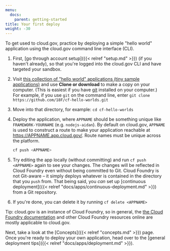 ```yaml
---
menu:
  docs:
    parent: getting-started
title: Your first deploy
weight: -30
---
```


To get used to cloud.gov, practice by deploying a simple "hello world" application using the cloud.gov command line interface (CLI).

1. First, [go through account setup]({{< relref "setup.md" >}}) (if you haven't already), so that you're logged into the cloud.gov CLI and have targeted your sandbox.
1. Visit [this collection of "hello world" applications (tiny sample applications)](https://github.com/18F/cf-hello-worlds) and use **Clone or download** to make a copy on your computer. (This is easiest if you have [git](https://git-scm.com/downloads) installed on your computer.) For example, if you use `git` on the command line, enter `git clone https://github.com/18F/cf-hello-worlds.git`
1. Move into that directory, for example: `cd cf-hello-worlds`
1. Deploy the application, where `APPNAME` should be something unique like `FRAMEWORK-YOURNAME` (e.g. `nodejs-aidan`). By default on cloud.gov, `APPNAME` is used to construct a route to make your application reachable at https://APPNAME.app.cloud.gov/. Route names must be unique across the platform.


    ```bash
    cf push <APPNAME>
    ```

1. Try editing the app locally (without committing) and run `cf push <APPNAME>` again to see your changes. The changes will be reflected in Cloud Foundry even without being committed to Git. Cloud Foundry is not Git-aware – it simply deploys whatever is contained in the directory that you `push` from. That being said, you _can_ set up [continuous deployment]({{< relref "docs/apps/continuous-deployment.md" >}}) from a Git repository.

1. If you're done, you can delete it by running `cf delete <APPNAME>`

Tip: cloud.gov is an instance of Cloud Foundry, so in general, the [the Cloud Foundry documentation](http://docs.cloudfoundry.org) and other Cloud Foundry resources online are mostly applicable to cloud.gov.

Next, take a look at the [Concepts]({{< relref "concepts.md" >}}) page. Once you're ready to deploy your own application, head over to the [general deployment tips]({{< relref "docs/apps/deployment.md" >}}).
